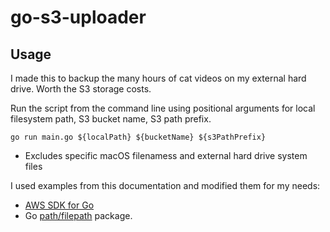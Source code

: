 # go-s3-uploader

## Usage

I made this to backup the many hours of cat videos on my external hard drive. Worth the S3 storage costs.

Run the script from the command line using positional arguments for local filesystem path, S3 bucket name, S3 path prefix.

```text
go run main.go ${localPath} ${bucketName} ${s3PathPrefix}
```

- Excludes specific macOS filenamess and external hard drive system files

I used examples from this documentation and modified them for my needs:

- [AWS SDK for Go](https://aws.github.io/aws-sdk-go-v2/docs/sdk-utilities/s3/)
- Go [path/filepath](https://pkg.go.dev/path/filepath) package.
